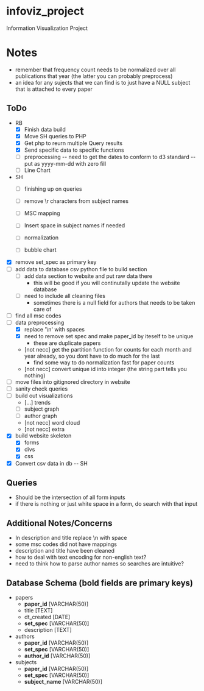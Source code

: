 infoviz_project
===============

Information Visualization Project


Notes
=====

- remember that frequency count needs to be normalized over all publications that year
	(the latter you can probably preprocess)
- an idea for any sujects that we can find is to just have a NULL subject that is attached to every paper

ToDo
----
- RB
	- [x] Finish data build
	- [x] Move SH queries to PHP
	- [x] Get php to reurn multiple Query results
	- [x] Send specific data to specific functions
	- [ ] preprocessing -- need to get the dates to conform to d3 standard -- put as yyyy-mm-dd with zero fill
	- [ ] Line Chart
- SH
	- [ ] finishing up on queries
	- [ ] remove \r characters from subject names
	- [ ] MSC mapping
	- [ ] Insert space in subject names if needed
	- [ ] normalization
    - [ ] bubble chart


- [x] remove set_spec as primary key
- [ ] add data to database csv python file to build section
	- [ ] add data section to website and put raw data there
		- this will be good if you will continutally update the website database
	- [ ] need to include all cleaning files
		- sometimes there is a null field for authors that needs to be taken care of
- [ ] find all msc codes
- [ ] data preprocessing
	- [x] replace '\n' with spaces
	- [x] need to remove set spec and make paper_id by iteself to be unique
		- these are duplicate papers
	- [not necc] get the partition function for counts for each month and year already, so you dont have to do much for the last
		- find some way to do normalization fast for paper counts
	- [not necc] convert unique id into integer (the string part tells you nothing)
- [ ] move files into gitignored directory in website
- [ ] sanity check queries
- [ ] build out visualizations
	- [...] trends
	- [ ] subject graph
	- [ ] author graph
	- [not necc] word cloud
	- [not necc] extra
- [x] build website skeleton
	- [x] forms
	- [x] divs
	- [x] css
- [x] Convert csv data in db -- SH

Queries
-------

- Should be the intersection of all form inputs
- if there is nothing or just white space in a form, do search with that input
 
Additional Notes/Concerns
-------------------------

- In description and title replace \\n with space
- some msc codes did not have mappings
- description and title have been cleaned
- how to deal with text encoding for non-english text?
- need to think how to parse author names so searches are intuitive?

Database Schema (bold fields are primary keys)
----------------------------------------------

- papers
	- __paper_id__ [VARCHAR(50)]
	- title [TEXT]
	- dt_created [DATE]
	- __set_spec__ [VARCHAR(50)]
	- description [TEXT]
- authors
	- __paper_id__ [VARCHAR(50)]
	- __set_spec__ [VARCHAR(50)]
	- __author_id__ [VARCHAR(50)]
- subjects
	- __paper_id__ [VARCHAR(50)]
	- __set_spec__ [VARCHAR(50)]
	- __subject_name__ [VARCHAR(50)]





